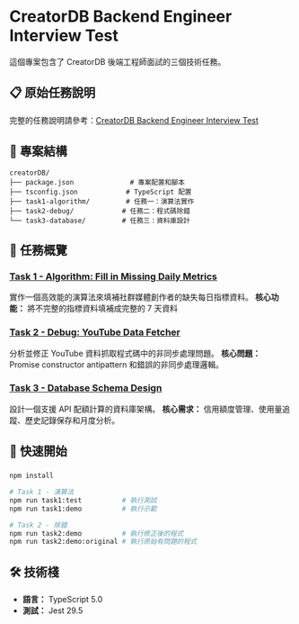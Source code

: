 # CreatorDB Backend Engineer Interview Test

這個專案包含了 CreatorDB 後端工程師面試的三個技術任務。

## 📋 原始任務說明

完整的任務說明請參考：[CreatorDB Backend Engineer Interview Test](https://hackmd.io/@e201o3jKTT6IRzMwsvEDyA/BkY1fgcxeg)

## 📁 專案結構

```
creatorDB/
├── package.json              # 專案配置和腳本
├── tsconfig.json            # TypeScript 配置
├── task1-algorithm/         # 任務一：演算法實作
├── task2-debug/            # 任務二：程式碼除錯
└── task3-database/         # 任務三：資料庫設計
```

## 🎯 任務概覽

### [Task 1 - Algorithm: Fill in Missing Daily Metrics](./task1-algorithm/README.md)
實作一個高效能的演算法來填補社群媒體創作者的缺失每日指標資料。
**核心功能：** 將不完整的指標資料填補成完整的 7 天資料

### [Task 2 - Debug: YouTube Data Fetcher](./task2-debug/README.md)
分析並修正 YouTube 資料抓取程式碼中的非同步處理問題。
**核心問題：** Promise constructor antipattern 和錯誤的非同步處理邏輯。

### [Task 3 - Database Schema Design](./task3-database/README.md)
設計一個支援 API 配額計算的資料庫架構。
**核心需求：** 信用額度管理、使用量追蹤、歷史記錄保存和月度分析。

## 🚀 快速開始

### 
```bash
npm install

# Task 1 - 演算法
npm run task1:test          # 執行測試
npm run task1:demo          # 執行示範

# Task 2 - 除錯
npm run task2:demo          # 執行修正後的程式
npm run task2:demo:original # 執行原始有問題的程式
```

## 🛠️ 技術棧

- **語言：** TypeScript 5.0
- **測試：** Jest 29.5

